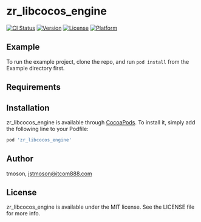 # zr_libcocos_engine

[![CI Status](https://img.shields.io/travis/tmoson/zr_libcocos_engine.svg?style=flat)](https://travis-ci.org/tmoson/zr_libcocos_engine)
[![Version](https://img.shields.io/cocoapods/v/zr_libcocos_engine.svg?style=flat)](https://cocoapods.org/pods/zr_libcocos_engine)
[![License](https://img.shields.io/cocoapods/l/zr_libcocos_engine.svg?style=flat)](https://cocoapods.org/pods/zr_libcocos_engine)
[![Platform](https://img.shields.io/cocoapods/p/zr_libcocos_engine.svg?style=flat)](https://cocoapods.org/pods/zr_libcocos_engine)

## Example

To run the example project, clone the repo, and run `pod install` from the Example directory first.

## Requirements

## Installation

zr_libcocos_engine is available through [CocoaPods](https://cocoapods.org). To install
it, simply add the following line to your Podfile:

```ruby
pod 'zr_libcocos_engine'
```

## Author

tmoson, jstmoson@itcom888.com

## License

zr_libcocos_engine is available under the MIT license. See the LICENSE file for more info.
